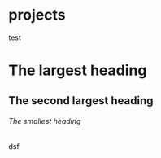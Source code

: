 # projects
test


# The largest heading
## The second largest heading
###### The smallest heading



dsf




